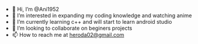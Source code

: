 - 👋 Hi, I’m @Ani1952
- 👀 I’m interested in expanding my coding knowledge and watching anime
- 🌱 I’m currently learning c++ and will start to learn android studio
- 💞️ I’m looking to collaborate on beginers projects
- 📫 How to reach me at heroda02@gmail.com

<!---
Ani1952/Ani1952 is a ✨ special ✨ repository because its `README.md` (this file) appears on your GitHub profile.
You can click the Preview link to take a look at your changes.
--->
